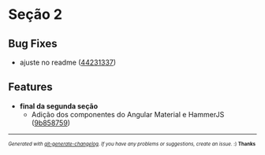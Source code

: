# Seção 2



## Bug Fixes
  - ajuste no readme
  ([44231337](https://github.com/PedroBarata/angular-graphcool-chat/commit/442313375406cfbe462748e43a4262141632fdbf))




## Features

  - **final da segunda seção**
    - Adição dos componentes do Angular Material e HammerJS
  ([9b858759](https://github.com/PedroBarata/angular-graphcool-chat/commit/9b8587591e3201f7888dbb2edb028373f25ee7bc))





---
<sub><sup>*Generated with [git-generate-changelog](https://github.com/rafinskipg/git-changelog). If you have any problems or suggestions, create an issue.* :) **Thanks** </sub></sup>
